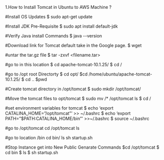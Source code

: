 1.How to Install Tomcat in Ubuntu to AWS Machine ?

 #Install OS Updates
 $ sudo apt-get update

 #Install JDK Pre-Requisite
 $ sudo apt install default-jdk

 #Verify Java install Commands
 $ java --version

 #Download link for Tomcat default take in the Google page.
 $ wget <File name>

 #untar the tar.gz file
  $ tar -zxvf <filename.tar>

  #go to in this location
  $ cd apache-tomcat-10.1.25/
  $ cd /

  #go to /opt root Directorty
  $ cd opt/
  $cd /home/ubuntu/apache-tomcat-10.1.25/
  $ cd ..
  $pwd

  #Create tomcat directory in /opt/tomcat
  $ sudo mkdir /opt/tomcat/

  #Move the tomcat files to opt/tomcat
  $ sudo mv <file name> /* /opt/tomcat
  ls
  $ cd <file name> /

 #set environment variables for tomcat
 $ echo ‘export CATALINA_HOME=”/opt/tomcat”’ >> ~/.bashrc
 $ echo ‘export PATH=”$PATH:CATALINA_HOME/bin”’ >>~/.bashrc
 $ source ~/.bashrc

 #go to /opt/tomcat
 cd /opt/tomcat
 ls

  #go to location  /bin
  cd bin/
  ls
  sh startup.sh

#Stop Instance get into New Public Genarate Commands 
$cd /opt/tomcat
$ cd bin 
$ ls 
$ sh startup.sh 